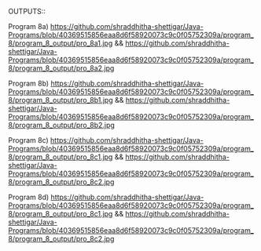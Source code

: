 OUTPUTS::

Program 8a) https://github.com/shraddhitha-shettigar/Java-Programs/blob/40369515856eaa8d6f58920073c9c0f05752309a/program_8/program_8_output/pro_8a1.jpg && https://github.com/shraddhitha-shettigar/Java-Programs/blob/40369515856eaa8d6f58920073c9c0f05752309a/program_8/program_8_output/pro_8a2.jpg

Program 8b) https://github.com/shraddhitha-shettigar/Java-Programs/blob/40369515856eaa8d6f58920073c9c0f05752309a/program_8/program_8_output/pro_8b1.jpg && https://github.com/shraddhitha-shettigar/Java-Programs/blob/40369515856eaa8d6f58920073c9c0f05752309a/program_8/program_8_output/pro_8b2.jpg

Program 8c) https://github.com/shraddhitha-shettigar/Java-Programs/blob/40369515856eaa8d6f58920073c9c0f05752309a/program_8/program_8_output/pro_8c1.jpg && https://github.com/shraddhitha-shettigar/Java-Programs/blob/40369515856eaa8d6f58920073c9c0f05752309a/program_8/program_8_output/pro_8c2.jpg


Program 8d) https://github.com/shraddhitha-shettigar/Java-Programs/blob/40369515856eaa8d6f58920073c9c0f05752309a/program_8/program_8_output/pro_8c1.jpg && https://github.com/shraddhitha-shettigar/Java-Programs/blob/40369515856eaa8d6f58920073c9c0f05752309a/program_8/program_8_output/pro_8c2.jpg